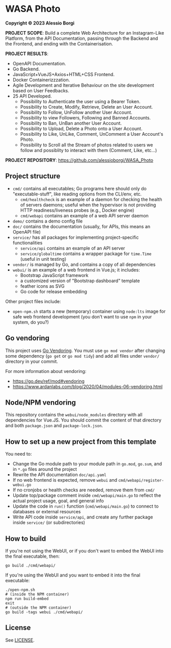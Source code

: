 # WASA Photo

**Copyright © 2023 Alessio Borgi**

**PROJECT SCOPE**: Build a complete Web Architecture for an Instagram-Like Platform, from the API Documentation, passing through the Backend and the Frontend, and ending with the Containerisation.

**PROJECT RESULTS**:
- OpenAPI Documentation.
- Go Backend.
- JavaScript+VueJS+Axios+HTML+CSS Frontend.
- Docker Containerizzzation. 
- Agile Development and Iterative Behaviour on the site development based on User Feedbacks. 
- 25 API Developed.
	- Possibility to Authenticate the user using a Bearer Token.
	- Possibility to Create, Modify, Retrieve, Delete an User Account. 	 
	- Possibility to Follow, UnFollow another User Account.
	- Possibility to view Followers, Following and Banned Accounts.
	- Possibility to Ban, UnBan another User Account.
	- Possibility to Upload, Delete a Photo onto a User Account.
	- Possibility to Like, UnLike, Comment, UnComment a User Account's Photo.
	- Possibility to Scroll all the Stream of photos related to users we follow and possiblity to interact with them (Comment, Like, etc...)

**PROJECT REPOSITORY**: https://github.com/alessioborgi/WASA_Photo

## Project structure

* `cmd/` contains all executables; Go programs here should only do "executable-stuff", like reading options from the CLI/env, etc.
	* `cmd/healthcheck` is an example of a daemon for checking the health of servers daemons; useful when the hypervisor is not providing HTTP readiness/liveness probes (e.g., Docker engine)
	* `cmd/webapi` contains an example of a web API server daemon
* `demo/` contains a demo config file
* `doc/` contains the documentation (usually, for APIs, this means an OpenAPI file)
* `service/` has all packages for implementing project-specific functionalities
	* `service/api` contains an example of an API server
	* `service/globaltime` contains a wrapper package for `time.Time` (useful in unit testing)
* `vendor/` is managed by Go, and contains a copy of all dependencies
* `webui/` is an example of a web frontend in Vue.js; it includes:
	* Bootstrap JavaScript framework
	* a customized version of "Bootstrap dashboard" template
	* feather icons as SVG
	* Go code for release embedding

Other project files include:
* `open-npm.sh` starts a new (temporary) container using `node:lts` image for safe web frontend development (you don't want to use `npm` in your system, do you?)

## Go vendoring

This project uses [Go Vendoring](https://go.dev/ref/mod#vendoring). You must use `go mod vendor` after changing some dependency (`go get` or `go mod tidy`) and add all files under `vendor/` directory in your commit.

For more information about vendoring:

* https://go.dev/ref/mod#vendoring
* https://www.ardanlabs.com/blog/2020/04/modules-06-vendoring.html

## Node/NPM vendoring

This repository contains the `webui/node_modules` directory with all dependencies for Vue.JS. You should commit the content of that directory and both `package.json` and `package-lock.json`.

## How to set up a new project from this template

You need to:

* Change the Go module path to your module path in `go.mod`, `go.sum`, and in `*.go` files around the project
* Rewrite the API documentation `doc/api.yaml`
* If no web frontend is expected, remove `webui` and `cmd/webapi/register-webui.go`
* If no cronjobs or health checks are needed, remove them from `cmd/`
* Update top/package comment inside `cmd/webapi/main.go` to reflect the actual project usage, goal, and general info
* Update the code in `run()` function (`cmd/webapi/main.go`) to connect to databases or external resources
* Write API code inside `service/api`, and create any further package inside `service/` (or subdirectories)

## How to build

If you're not using the WebUI, or if you don't want to embed the WebUI into the final executable, then:

```shell
go build ./cmd/webapi/
```

If you're using the WebUI and you want to embed it into the final executable:

```shell
./open-npm.sh
# (inside the NPM container)
npm run build-embed
exit
# (outside the NPM container)
go build -tags webui ./cmd/webapi/
```

## License

See [LICENSE](LICENSE).
